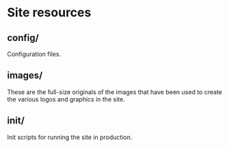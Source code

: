 Site resources
==============

config/
-------

Configuration files.

images/
-------

These are the full-size originals of the images that have been used to create
the various logos and graphics in the site. 

init/
-----

Init scripts for running the site in production.
